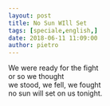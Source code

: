 ```yaml
---
layout: post
title: No Sun WIll Set
tags: [speciale,english,]
date: 2018-06-11 11:09:00
author: pietro
---
```

We were ready for the fight<br/>or so we thought<br/>we stood, we fell, we fought<br/>no sun will set on us tonight.
